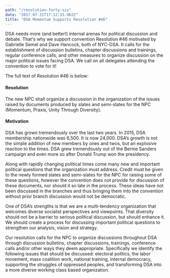 ```yaml
---
path: "/resolution-forty-six"
date: "2017-07-31T17:12:33.962Z"
title: "DSA Momentum Supports Resolution #46"
---
```


DSA needs more (and better!) internal arenas for political discussion and debate. That's why we support convention Resolution #46 motivated by Gabrielle Semel and Dave Hancock, both of NYC-DSA. It calls for the establishment of discussion bulletins, chapter discussions and trainings, regular conference calls, and other measures to organize discussion on the major political issues facing DSA. We call on all delegates attending the convention to vote for it!

The full text of Resolution #46 is below:

#### Resolution

The new NPC shall organize a discussion in the organization of the issues raised by documents produced by slates and semi-slates for the NPC (Momentum, Praxis, Unity Through Diversity).

#### Motivation

DSA has grown tremendously over the last two years.  In 2015, DSA membership nationwide was 6,500.  It is now 24,000.  DSA’s growth is not the simple addition of new members by ones and twos, but an explosive reaction to the times.  DSA grew tremendously out of the Bernie Sanders campaign and even more so after Donald Trump won the presidency.

Along with rapidly changing political times come many new and important political questions that the organization must address.  Credit must be given to the newly formed slates and semi-slates for the NPC for raising some of these questions, however the convention does not provide for discussion of these documents, nor should it so late in the process.  These ideas have not been discussed in the branches and thus bringing them into the convention without prior branch discussion would not be democratic.

One of DSA’s strengths is that we are a multi-tendency organization that welcomes  diverse socialist perspectives and viewpoints.  That diversity should not be a barrier to serious political discussion, but should enhance it.   We should create a process for discussing important political questions to strengthen our analysis, vision and strategy.

Our resolution calls for the NPC to organize discussions throughout DSA through discussion bulletins, chapter discussions, trainings, conference calls and/or other ways they deem appropriate.  Specifically we identify the following issues that should be discussed: electoral politics, the labor movement, mass coalition work, national training, internal democracy, supporting the struggles of oppressed peoples, and transforming DSA into a more diverse working class based organization.
